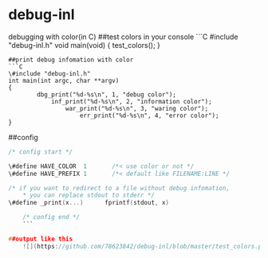 # debug-inl
debugging with color(in C)
##test colors in your console
    ```C
    \#include "debug-inl.h"
    void main(void)
{
        test_colors();
}
```
##print debug infomation with color
```C
\#include "debug-inl.h"
int main(int argc, char **argv)
{
        dbg_print("%d-%s\n", 1, "debug color");
            inf_print("%d-%s\n", 2, "information color");
                war_print("%d-%s\n", 3, "waring color");
                    err_print("%d-%s\n", 4, "error color");
}
```
##config
```C
/* config start */

\#define HAVE_COLOR  1       /*< use color or not */
\#define HAVE_PREFIX 1       /*< default like FILENAME:LINE */

/* if you want to redirect to a file without debug infomation,
    * you can replace stdout to stderr */
\#define _print(x...)      fprintf(stdout, x)

    /* config end */
    ```

##output like this
    ![](https://github.com/78623842/debug-inl/blob/master/test_colors.png)



